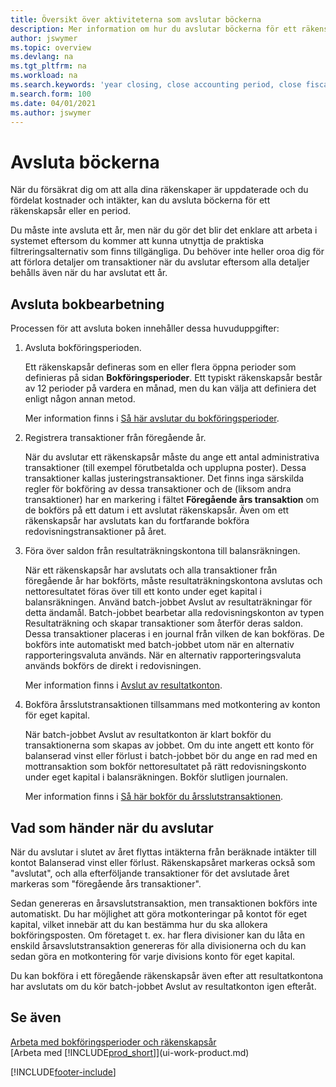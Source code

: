 ```yaml
---
title: Översikt över aktiviteterna som avslutar böckerna
description: Mer information om hur du avslutar böckerna för ett räkenskapsår eller en period och vad som händer när du avslutar i slutet av året.
author: jswymer
ms.topic: overview
ms.devlang: na
ms.tgt_pltfrm: na
ms.workload: na
ms.search.keywords: 'year closing, close accounting period, close fiscal year, bank account detailed trial balance'
m.search.form: 100
ms.date: 04/01/2021
ms.author: jswymer
---
```

# <a name="closing-the-books"></a>Avsluta böckerna
När du försäkrat dig om att alla dina räkenskaper är uppdaterade och du fördelat kostnader och intäkter, kan du avsluta böckerna för ett räkenskapsår eller en period.

Du måste inte avsluta ett år, men när du gör det blir det enklare att arbeta i systemet eftersom du kommer att kunna utnyttja de praktiska filtreringsalternativ som finns tillgängliga. Du behöver inte heller oroa dig för att förlora detaljer om transaktioner när du avslutar eftersom alla detaljer behålls även när du har avslutat ett år.

## <a name="closing-book-process"></a>Avsluta bokbearbetning
Processen för att avsluta boken innehåller dessa huvuduppgifter:

1. Avsluta bokföringsperioden.

    Ett räkenskapsår defineras som en eller flera öppna perioder som definieras på sidan **Bokföringsperioder**. Ett typiskt räkenskapsår består av 12 perioder på vardera en månad, men du kan välja att definiera det enligt någon annan metod.

    Mer information finns i [Så här avslutar du bokföringsperioder](year-close-account-periods.md).
2. Registrera transaktioner från föregående år.

    När du avslutar ett räkenskapsår måste du ange ett antal administrativa transaktioner (till exempel förutbetalda och upplupna poster). Dessa transaktioner kallas justeringstransaktioner. Det finns inga särskilda regler för bokföring av dessa transaktioner och de (liksom andra transaktioner) har en markering i fältet **Föregående års transaktion** om de bokförs på ett datum i ett avslutat räkenskapsår. Även om ett räkenskapsår har avslutats kan du fortfarande bokföra redovisningstransaktioner på året.
3. Föra över saldon från resultaträkningskontona till balansräkningen.

    När ett räkenskapsår har avslutats och alla transaktioner från föregående år har bokförts, måste resultaträkningskontona avslutas och nettoresultatet föras över till ett konto under eget kapital i balansräkningen. Använd batch-jobbet Avslut av resultaträkningar för detta ändamål. Batch-jobbet bearbetar alla redovisningskonton av typen Resultaträkning och skapar transaktioner som återför deras saldon. Dessa transaktioner placeras i en journal från vilken de kan bokföras. De bokförs inte automatiskt med batch-jobbet utom när en alternativ rapporteringsvaluta används. När en alternativ rapporteringsvaluta används bokförs de direkt i redovisningen.

    Mer information finns i [Avslut av resultatkonton](year-close-income-statement.md).
4. Bokföra årsslutstransaktionen tillsammans med motkontering av konton för eget kapital.

    När batch-jobbet Avslut av resultatkonton är klart bokför du transaktionerna som skapas av jobbet. Om du inte angett ett konto för balanserad vinst eller förlust i batch-jobbet bör du ange en rad med en mottransaktion som bokför nettoresultatet på rätt redovisningskonto under eget kapital i balansräkningen. Bokför slutligen journalen.

    Mer information finns i [Så här bokför du årsslutstransaktionen](year-how-post-year-end-close-entry.md).

## <a name="what-happens-when-you-close"></a>Vad som händer när du avslutar
När du avslutar i slutet av året flyttas intäkterna från beräknade intäkter till kontot Balanserad vinst eller förlust. Räkenskapsåret markeras också som "avslutat", och alla efterföljande transaktioner för det avslutade året markeras som "föregående års transaktioner".

Sedan genereras en årsavslutstransaktion, men transaktionen bokförs inte automatiskt. Du har möjlighet att göra motkonteringar på kontot för eget kapital, vilket innebär att du kan bestämma hur du ska allokera bokföringsposten. Om företaget t. ex. har flera divisioner kan du låta en enskild årsavslutstransaktion genereras för alla divisionerna och du kan sedan göra en motkontering för varje divisions konto för eget kapital.

Du kan bokföra i ett föregående räkenskapsår även efter att resultatkontona har avslutats om du kör batch-jobbet Avslut av resultatkonton igen efteråt.

## <a name="see-also"></a>Se även

[Arbeta med bokföringsperioder och räkenskapsår](finance-accounting-periods-and-fiscal-years.md)  
[Arbeta med [!INCLUDE[prod_short](includes/prod_short.md)]](ui-work-product.md)


[!INCLUDE[footer-include](includes/footer-banner.md)]
